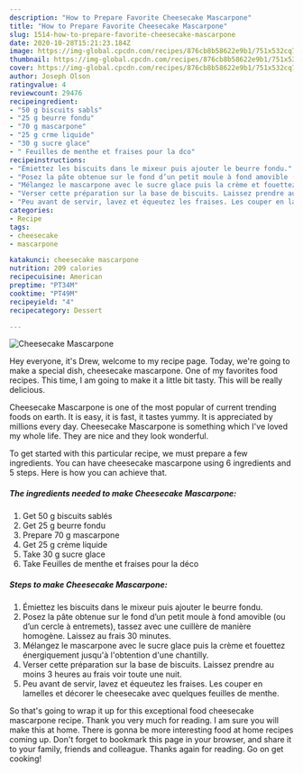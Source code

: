 ```yaml
---
description: "How to Prepare Favorite Cheesecake Mascarpone"
title: "How to Prepare Favorite Cheesecake Mascarpone"
slug: 1514-how-to-prepare-favorite-cheesecake-mascarpone
date: 2020-10-28T15:21:23.184Z
image: https://img-global.cpcdn.com/recipes/876cb8b58622e9b1/751x532cq70/cheesecake-mascarpone-photo-principale-de-la-recette.jpg
thumbnail: https://img-global.cpcdn.com/recipes/876cb8b58622e9b1/751x532cq70/cheesecake-mascarpone-photo-principale-de-la-recette.jpg
cover: https://img-global.cpcdn.com/recipes/876cb8b58622e9b1/751x532cq70/cheesecake-mascarpone-photo-principale-de-la-recette.jpg
author: Joseph Olson
ratingvalue: 4
reviewcount: 29476
recipeingredient:
- "50 g biscuits sabls"
- "25 g beurre fondu"
- "70 g mascarpone"
- "25 g crme liquide"
- "30 g sucre glace"
- " Feuilles de menthe et fraises pour la dco"
recipeinstructions:
- "Émiettez les biscuits dans le mixeur puis ajouter le beurre fondu."
- "Posez la pâte obtenue sur le fond d’un petit moule à fond amovible (ou d’un cercle à entremets), tassez avec une cuillère de manière homogène. Laissez au frais 30 minutes."
- "Mélangez le mascarpone avec le sucre glace puis la crème et fouettez énergiquement jusqu&#39;à l&#39;obtention d&#39;une chantilly."
- "Verser cette préparation sur la base de biscuits. Laissez prendre au moins 3 heures au frais voir toute une nuit."
- "Peu avant de servir, lavez et équeutez les fraises. Les couper en lamelles et décorer le cheesecake avec quelques feuilles de menthe."
categories:
- Recipe
tags:
- cheesecake
- mascarpone

katakunci: cheesecake mascarpone 
nutrition: 209 calories
recipecuisine: American
preptime: "PT34M"
cooktime: "PT49M"
recipeyield: "4"
recipecategory: Dessert

---
```



![Cheesecake Mascarpone](https://img-global.cpcdn.com/recipes/876cb8b58622e9b1/751x532cq70/cheesecake-mascarpone-photo-principale-de-la-recette.jpg)

Hey everyone, it's Drew, welcome to my recipe page. Today, we're going to make a special dish, cheesecake mascarpone. One of my favorites food recipes. This time, I am going to make it a little bit tasty. This will be really delicious.



Cheesecake Mascarpone is one of the most popular of current trending foods on earth. It is easy, it is fast, it tastes yummy. It is appreciated by millions every day. Cheesecake Mascarpone is something which I've loved my whole life. They are nice and they look wonderful.


To get started with this particular recipe, we must prepare a few ingredients. You can have cheesecake mascarpone using 6 ingredients and 5 steps. Here is how you can achieve that.

<!--inarticleads1-->

##### The ingredients needed to make Cheesecake Mascarpone:

1. Get 50 g biscuits sablés
1. Get 25 g beurre fondu
1. Prepare 70 g mascarpone
1. Get 25 g crème liquide
1. Take 30 g sucre glace
1. Take  Feuilles de menthe et fraises pour la déco




<!--inarticleads2-->

##### Steps to make Cheesecake Mascarpone:

1. Émiettez les biscuits dans le mixeur puis ajouter le beurre fondu.
1. Posez la pâte obtenue sur le fond d’un petit moule à fond amovible (ou d’un cercle à entremets), tassez avec une cuillère de manière homogène. Laissez au frais 30 minutes.
1. Mélangez le mascarpone avec le sucre glace puis la crème et fouettez énergiquement jusqu&#39;à l&#39;obtention d&#39;une chantilly.
1. Verser cette préparation sur la base de biscuits. Laissez prendre au moins 3 heures au frais voir toute une nuit.
1. Peu avant de servir, lavez et équeutez les fraises. Les couper en lamelles et décorer le cheesecake avec quelques feuilles de menthe.




So that's going to wrap it up for this exceptional food cheesecake mascarpone recipe. Thank you very much for reading. I am sure you will make this at home. There is gonna be more interesting food at home recipes coming up. Don't forget to bookmark this page in your browser, and share it to your family, friends and colleague. Thanks again for reading. Go on get cooking!
